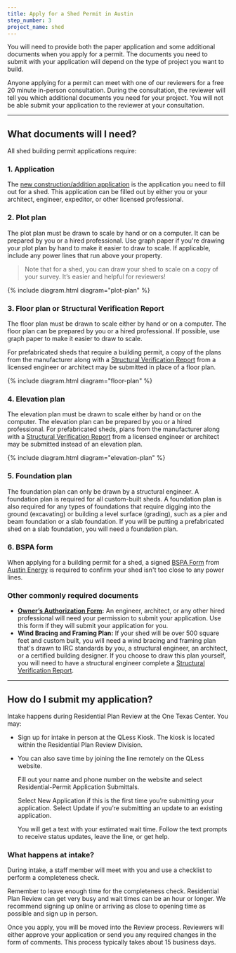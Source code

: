 ```yaml
---
title: Apply for a Shed Permit in Austin
step_number: 3
project_name: shed
---
```



You will need to provide both the paper application and some additional documents when you apply for a permit. The documents you need to submit with your application will depend on the type of project you want to build.

Anyone applying for a permit can meet with one of our reviewers for a free 20 minute in-person consultation. During the consultation, the reviewer will tell you which additional documents you need for your project. You will not be able submit your application to the reviewer at your consultation.

---

## What documents will I need?

All shed building permit applications require:

### 1. Application

The [new construction/addition application](https://www.austintexas.gov/sites/default/files/files/Planning/Applications_Forms/new_con_addtn_app_AWU.pdf) is the application you need to fill out for a shed. This application can be filled out by either you or your architect, engineer, expeditor, or other licensed professional.

### 2. Plot plan

The plot plan must be drawn to scale by hand or on a computer. It can be prepared by you or a hired professional. Use graph paper if you're drawing your plot plan by hand to make it easier to draw to scale. If applicable, include any power lines that run above your property.

> Note that for a shed, you can draw your shed to scale on a copy of your survey. It’s easier and helpful for reviewers!

{% include diagram.html diagram="plot-plan" %}

### 3. Floor plan or Structural Verification Report

The floor plan must be drawn to scale either by hand or on a computer. The floor plan can be prepared by you or a hired professional. If possible, use graph paper to make it easier to draw to scale.

For prefabricated sheds that require a building permit, a copy of the plans from the manufacturer along with a [Structural Verification Report](https://www.austintexas.gov/sites/default/files/files/Planning/Applications_Forms/Structural_Verification_Report_citylogo.pdf) from a licensed engineer or architect may be submitted in place of a floor plan.

{% include diagram.html diagram="floor-plan" %}

### 4. Elevation plan

The elevation plan must be drawn to scale either by hand or on the computer. The elevation plan can be prepared by you or a hired professional. For prefabricated sheds, plans from the manufacturer along with a [Structural Verification Report](https://www.austintexas.gov/sites/default/files/files/Planning/Applications_Forms/Structural_Verification_Report_citylogo.pdf) from a licensed engineer or architect may be submitted instead of an elevation plan.

{% include diagram.html diagram="elevation-plan" %}

### 5. Foundation plan

The foundation plan can only be drawn by a structural engineer. A foundation plan is required for all custom-built sheds. A foundation plan is also required for any types of foundations that require digging into the ground (excavating) or building a level surface (grading), such as a pier and beam foundation or a slab foundation. If you will be putting a prefabricated shed on a slab foundation, you will need a foundation plan.

### 6. BSPA form

When applying for a building permit for a shed, a signed [BSPA Form](https://www.austintexas.gov/sites/default/files/files/Planning/Applications_Forms/bspa.pdf) from [Austin Energy](/contact/#austin-energy)&nbsp;is required to confirm your shed isn't too close to any power lines.

### Other commonly required documents

* [**Owner’s Authorization Form**](https://www.aiaaustin.org/sites/default/files/coaownersletter-1.pdf)**:**&nbsp;An engineer, architect, or any other hired professional will need your permission to submit your application. Use this form if they will submit your application for you.
* **Wind Bracing and Framing Plan:**&nbsp;If your shed will be over 500 square feet and custom built, you will need a wind bracing and framing plan that's drawn to IRC standards by you, a structural engineer, an architect, or a certified building designer. If you choose to draw this plan yourself, you will need to have a structural engineer complete a [Structural Verification Report](https://www.austintexas.gov/sites/default/files/files/Planning/Applications_Forms/Structural_Verification_Report_citylogo.pdf).

---

## How do I submit my application?

Intake happens during Residential Plan Review at the One Texas Center. You may:

* Sign up for intake in person at the QLess Kiosk. The kiosk is located within the Residential Plan Review Division.
* You can also save time by joining the line remotely on the QLess website.

  Fill out your name and phone number on the website and select Residential-Permit Application Submittals.

  Select New Application if this is the first time you’re submitting your application. Select Update if you’re submitting an update to an existing application.

  You will get a text with your estimated wait time. Follow the text prompts to receive status updates, leave the line, or get help.

### What happens at intake?

During intake, a staff member will meet with you and use a checklist to perform a completeness check.

Remember to leave enough time for the completeness check. Residential Plan Review can get very busy and wait times can be an hour or longer. We recommend signing up online or arriving as close to opening time as possible and sign up in person.

Once you apply, you will be moved into the Review process. Reviewers will either approve your application or send you any required changes in the form of comments. This process typically takes about 15 business days.
